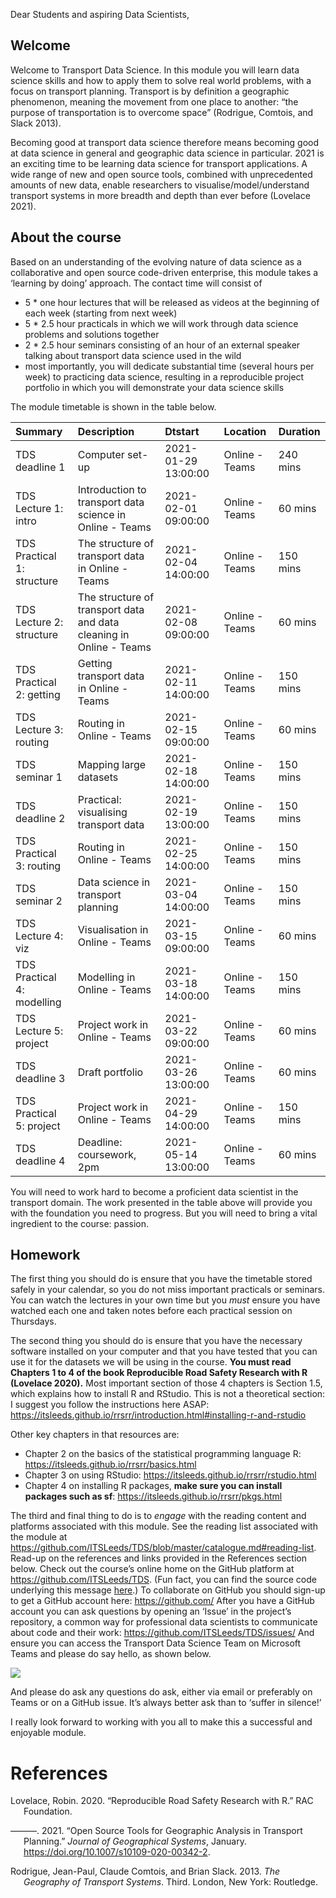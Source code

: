 
<!-- message to students, 2021-01-28 -->

Dear Students and aspiring Data Scientists,

## Welcome

Welcome to Transport Data Science. In this module you will learn data
science skills and how to apply them to solve real world problems, with
a focus on transport planning. Transport is by definition a geographic
phenomenon, meaning the movement from one place to another: “the purpose
of transportation is to overcome space” (Rodrigue, Comtois, and Slack
2013).

Becoming good at transport data science therefore means becoming good at
data science in general and geographic data science in particular. 2021
is an exciting time to be learning data science for transport
applications. A wide range of new and open source tools, combined with
unprecedented amounts of new data, enable researchers to
visualise/model/understand transport systems in more breadth and depth
than ever before (Lovelace 2021).

## About the course

Based on an understanding of the evolving nature of data science as a
collaborative and open source code-driven enterprise, this module takes
a ‘learning by doing’ approach. The contact time will consist of

-   5 \* one hour lectures that will be released as videos at the
    beginning of each week (starting from next week)
-   5 \* 2.5 hour practicals in which we will work through data science
    problems and solutions together
-   2 \* 2.5 hour seminars consisting of an hour of an external speaker
    talking about transport data science used in the wild
-   most importantly, you will dedicate substantial time (several hours
    per week) to practicing data science, resulting in a reproducible
    project portfolio in which you will demonstrate your data science
    skills

The module timetable is shown in the table below.

| Summary                    | Description                                                         | Dtstart             | Location       | Duration |
|:---------------------------|:--------------------------------------------------------------------|:--------------------|:---------------|:---------|
| TDS deadline 1             | Computer set-up                                                     | 2021-01-29 13:00:00 | Online - Teams | 240 mins |
| TDS Lecture 1: intro       | Introduction to transport data science in Online - Teams            | 2021-02-01 09:00:00 | Online - Teams | 60 mins  |
| TDS Practical 1: structure | The structure of transport data in Online - Teams                   | 2021-02-04 14:00:00 | Online - Teams | 150 mins |
| TDS Lecture 2: structure   | The structure of transport data and data cleaning in Online - Teams | 2021-02-08 09:00:00 | Online - Teams | 60 mins  |
| TDS Practical 2: getting   | Getting transport data in Online - Teams                            | 2021-02-11 14:00:00 | Online - Teams | 150 mins |
| TDS Lecture 3: routing     | Routing in Online - Teams                                           | 2021-02-15 09:00:00 | Online - Teams | 60 mins  |
| TDS seminar 1              | Mapping large datasets                                              | 2021-02-18 14:00:00 | Online - Teams | 150 mins |
| TDS deadline 2             | Practical: visualising transport data                               | 2021-02-19 13:00:00 | Online - Teams | 150 mins |
| TDS Practical 3: routing   | Routing in Online - Teams                                           | 2021-02-25 14:00:00 | Online - Teams | 150 mins |
| TDS seminar 2              | Data science in transport planning                                  | 2021-03-04 14:00:00 | Online - Teams | 150 mins |
| TDS Lecture 4: viz         | Visualisation in Online - Teams                                     | 2021-03-15 09:00:00 | Online - Teams | 60 mins  |
| TDS Practical 4: modelling | Modelling in Online - Teams                                         | 2021-03-18 14:00:00 | Online - Teams | 150 mins |
| TDS Lecture 5: project     | Project work in Online - Teams                                      | 2021-03-22 09:00:00 | Online - Teams | 60 mins  |
| TDS deadline 3             | Draft portfolio                                                     | 2021-03-26 13:00:00 | Online - Teams | 60 mins  |
| TDS Practical 5: project   | Project work in Online - Teams                                      | 2021-04-29 14:00:00 | Online - Teams | 150 mins |
| TDS deadline 4             | Deadline: coursework, 2pm                                           | 2021-05-14 13:00:00 | Online - Teams | 60 mins  |

You will need to work hard to become a proficient data scientist in the
transport domain. The work presented in the table above will provide you
with the foundation you need to progress. But you will need to bring a
vital ingredient to the course: passion.

## Homework

The first thing you should do is ensure that you have the timetable
stored safely in your calendar, so you do not miss important practicals
or seminars. You can watch the lectures in your own time but you *must*
ensure you have watched each one and taken notes before each practical
session on Thursdays.

The second thing you should do is ensure that you have the necessary
software installed on your computer and that you have tested that you
can use it for the datasets we will be using in the course. **You must
read Chapters 1 to 4 of the book Reproducible Road Safety Research with
R (Lovelace 2020).** Most important section of those 4 chapters is
Section 1.5, which explains how to install R and RStudio. This is not a
theoretical section: I suggest you follow the instructions here ASAP:
<https://itsleeds.github.io/rrsrr/introduction.html#installing-r-and-rstudio>

Other key chapters in that resources are:

-   Chapter 2 on the basics of the statistical programming language R:
    <https://itsleeds.github.io/rrsrr/basics.html>
-   Chapter 3 on using RStudio:
    <https://itsleeds.github.io/rrsrr/rstudio.html>
-   Chapter 4 on installing R packages, **make sure you can install
    packages such as sf**: <https://itsleeds.github.io/rrsrr/pkgs.html>

The third and final thing to do is to *engage* with the reading content
and platforms associated with this module. See the reading list
associated with the module at
<https://github.com/ITSLeeds/TDS/blob/master/catalogue.md#reading-list>.
Read-up on the references and links provided in the References section
below. Check out the course’s online home on the GitHub platform at
<https://github.com/ITSLeeds/TDS>. (Fun fact, you can find the source
code underlying this message
[here](https://github.com/ITSLeeds/TDS/blob/master/messages/welcome.Rmd).)
To collaborate on GitHub you should sign-up to get a GitHub account
here: <https://github.com/> After you have a GitHub account you can ask
questions by opening an ‘Issue’ in the project’s repository, a common
way for professional data scientists to communicate about code and their
work: <https://github.com/ITSLeeds/TDS/issues/> And ensure you can
access the Transport Data Science Team on Microsoft Teams and please do
say hello, as shown below.

![](https://user-images.githubusercontent.com/1825120/106159315-8f1fd880-617c-11eb-91be-1a6a123082b2.png)

And please do ask any questions do ask, either via email or preferably
on Teams or on a GitHub issue. It’s always better ask than to ‘suffer in
silence!’

I really look forward to working with you all to make this a successful
and enjoyable module.

# References

<div id="refs" class="references csl-bib-body hanging-indent">

<div id="ref-lovelace_reproducible_2020" class="csl-entry">

Lovelace, Robin. 2020. “Reproducible Road Safety Research with R.” RAC
Foundation.

</div>

<div id="ref-lovelace_open_2021" class="csl-entry">

———. 2021. “Open Source Tools for Geographic Analysis in Transport
Planning.” *Journal of Geographical Systems*, January.
<https://doi.org/10.1007/s10109-020-00342-2>.

</div>

<div id="ref-rodrigue_geography_2013" class="csl-entry">

Rodrigue, Jean-Paul, Claude Comtois, and Brian Slack. 2013. *The
Geography of Transport Systems*. Third. London, New York: Routledge.

</div>

</div>
